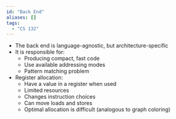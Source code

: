 ```yaml
---
id: "Back End"
aliases: []
tags:
  - "CS 132"
---
```


- The back end is language-agnostic, but architecture-specific
- It is responsible for:
  - Producing compact, fast code
  - Use available addressing modes
  - Pattern matching problem
- Register allocation:
  - Have a value in a register when used
  - Limited resources
  - Changes instruction choices
  - Can move loads and stores
  - Optimal allocation is difficult (analogous to graph coloring)
